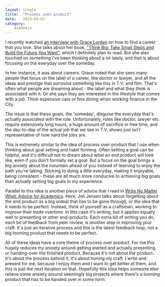 ```yaml
---
layout: single
title:  "Process over product"
date:   2023-09-01
category:
    Academia
---
```


I recently watched [an interview with Grace Lordan](https://www.youtube.com/watch?v=XF4teoOeCwM) on how to find a career that you love. She talks about her book, ["Think Big: Take Small Steps and Build the Future You Want"](https://www.goodreads.com/book/show/55347785-think-big), which I definitely plan to read. But she also touched on something I've been thinking about a lot lately, and that is about focusing on the everyday over the someday.

In her instance, it was about careers. Grace noted that she sees many people that focus on the label of a career, like doctor or lawyer, and all the ideas and prestige that surround something like this in T.V. and film. That's often what people are dreaming about - the label and what they *think* is associated with it. Or she says they are interested in the lifestyle that comes with a job. Think expensive cars or fine dining when working finance in the City.

The issue is that these goals, the 'someday', disguise the everyday that's actually associated with the role. Unfortunately, roles like doctor, lawyer etc. require extensively long hours, a huge amount of sacrifice in free time, and the day-to-day of the actual job that we see in T.V. shows just isn't representative of how hard the jobs are.

This is extremely similar to the idea of process over product that I use when thinking about goal setting and habit forming. Often setting a goal can be helpful, and it's difficult not to dream about what an end product will look like, even if you don't formally set a goal. But a focus on the goal brings a big anxiety about the mountain ahead of you instead of learning to enjoy the path you're taking. Sticking to doing a little everyday, making it enjoyable, being consistent - these are all much more conducive to achieving big goals than actually setting big goals in my experience. 

Parallel to this idea is another piece of advice that I read in [Write No Matter What: Advice for Academics](https://www.goodreads.com/book/show/31939308-write-no-matter-what?from_search=true&from_srp=true&qid=M2jmccmwbp&rank=1). Here, Joli Jensen talks about forgetting about the end product as a big ordeal that has to be gone through, or the idea that it needs to be perfect. Instead, think of yourself as a craftsman, working to improve their trade overtime. In this case it's writing, but it applies equally well to presenting or other end-products. Each extra bit of writing you do, each bit of feedback from peer review, is another step in improving your craft. It's just an iterative process and this is the latest feedback loop, not a big looming product that needs to be perfect.

All of these ideas have a core theme of process over product. For me this hugely reduces my anxiety around getting started and actually presenting or handing-over the finished product. Because it's not about the product. It's about the process behind it; it's about honing my craft. I write and present for me, because I enjoy them and I want to get better at them, and this is just the next iteration on that. Hopefully this idea helps someone else relieve some anxiety around seemingly big projects where there's a looming product that has to be handed over in some form. 
